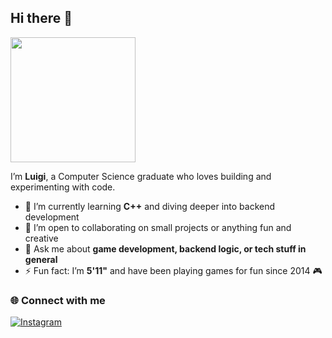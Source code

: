 ## Hi there 👋  

<img src="[[https://media.tenor.com/4bzJ3uCozhYAAAAd/winnie-pooh-matrix-hacker.gif](https://tenor.com/view/winnie-pooh-matrix-hacker-gif-2911704627719493090)](https://tenor.com/view/winnie-the-pooh-hug-gif-8932040841377274404)" width="200" />

I’m **Luigi**, a Computer Science graduate who loves building and experimenting with code.  

- 🌱 I’m currently learning **C++** and diving deeper into backend development  
- 👯 I’m open to collaborating on small projects or anything fun and creative  
- 💬 Ask me about **game development, backend logic, or tech stuff in general**  
- ⚡ Fun fact: I’m **5'11"** and have been playing games for fun since 2014 🎮  

### 🌐 Connect with me  
[![Instagram](https://img.shields.io/badge/Instagram-%40wigibaybee-E4405F?style=for-the-badge&logo=instagram&logoColor=white)](https://www.instagram.com/wigibaybee/)
